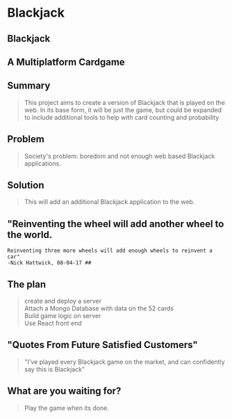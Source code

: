 # Blackjack #

<!--
> This material was originally posted [here](http://www.quora.com/What-is-Amazons-approach-to-product-development-and-product-management). It is reproduced here for posterities sake.

There is an approach called "working backwards" that is widely used at Amazon. They work backwards from the customer, rather than starting with an idea for a product and trying to bolt customers onto it. While working backwards can be applied to any specific product decision, using this approach is especially important when developing new products or features.

For new initiatives a product manager typically starts by writing an internal press release announcing the finished product. The target audience for the press release is the new/updated product's customers, which can be retail customers or internal users of a tool or technology. Internal press releases are centered around the customer problem, how current solutions (internal or external) fail, and how the new product will blow away existing solutions.

If the benefits listed don't sound very interesting or exciting to customers, then perhaps they're not (and shouldn't be built). Instead, the product manager should keep iterating on the press release until they've come up with benefits that actually sound like benefits. Iterating on a press release is a lot less expensive than iterating on the product itself (and quicker!).

If the press release is more than a page and a half, it is probably too long. Keep it simple. 3-4 sentences for most paragraphs. Cut out the fat. Don't make it into a spec. You can accompany the press release with a FAQ that answers all of the other business or execution questions so the press release can stay focused on what the customer gets. My rule of thumb is that if the press release is hard to write, then the product is probably going to suck. Keep working at it until the outline for each paragraph flows.

Oh, and I also like to write press-releases in what I call "Oprah-speak" for mainstream consumer products. Imagine you're sitting on Oprah's couch and have just explained the product to her, and then you listen as she explains it to her audience. That's "Oprah-speak", not "Geek-speak".

Once the project moves into development, the press release can be used as a touchstone; a guiding light. The product team can ask themselves, "Are we building what is in the press release?" If they find they're spending time building things that aren't in the press release (overbuilding), they need to ask themselves why. This keeps product development focused on achieving the customer benefits and not building extraneous stuff that takes longer to build, takes resources to maintain, and doesn't provide real customer benefit (at least not enough to warrant inclusion in the press release).
 -->

## Blackjack ##

## A Multiplatform Cardgame ##

## Summary ##
  > This project aims to create a version of Blackjack that is played on the web. In its base form, it will be just the game, but could be expanded to include additional tools to help with card counting and probability

## Problem ##
  > Society's problem: boredom and not enough web based Blackjack applications.

## Solution ##
  > This will add an additional Blackjack application to the web.

## "Reinventing the wheel will add another wheel to the world.
    Reinventing three more wheels will add enough wheels to reinvent a car"
    -Nick Hattwick, 08-04-17 ##

## The plan ##
  > create and deploy a server<br>
  > Attach a Mongo Database with data on the 52 cards<br>
  > Build game logic on server<br>
  > Use React front end

## "Quotes From Future Satisfied Customers" ##
  > "I've played every Blackjack game on the market, and can confidently say this is Blackjack"

## What are you waiting for? ##
  > Play the game when its done.